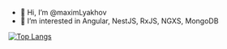 - 👋 Hi, I’m @maximLyakhov
- 👀 I’m interested in Angular, NestJS, RxJS, NGXS, MongoDB


[![Top Langs](https://github-readme-stats.vercel.app/api/top-langs/?username=maximLyakhov)](https://github.com/anuraghazra/github-readme-stats)
